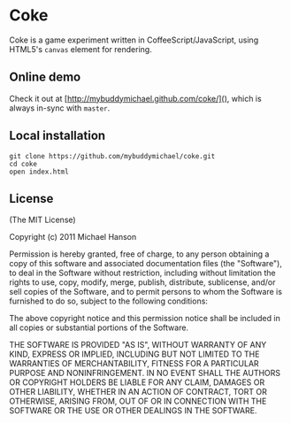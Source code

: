 Coke
====

Coke is a game experiment written in CoffeeScript/JavaScript, using HTML5's
`canvas` element for rendering.

## Online demo

Check it out at [http://mybuddymichael.github.com/coke/](), which is always
in-sync with `master`.

## Local installation

    git clone https://github.com/mybuddymichael/coke.git
    cd coke
    open index.html

## License

(The MIT License)

Copyright (c) 2011 Michael Hanson

Permission is hereby granted, free of charge, to any person obtaining a copy
of this software and associated documentation files (the "Software"), to deal
in the Software without restriction, including without limitation the rights
to use, copy, modify, merge, publish, distribute, sublicense, and/or sell
copies of the Software, and to permit persons to whom the Software is
furnished to do so, subject to the following conditions:

The above copyright notice and this permission notice shall be included in
all copies or substantial portions of the Software.

THE SOFTWARE IS PROVIDED "AS IS", WITHOUT WARRANTY OF ANY KIND, EXPRESS OR
IMPLIED, INCLUDING BUT NOT LIMITED TO THE WARRANTIES OF MERCHANTABILITY,
FITNESS FOR A PARTICULAR PURPOSE AND NONINFRINGEMENT. IN NO EVENT SHALL THE
AUTHORS OR COPYRIGHT HOLDERS BE LIABLE FOR ANY CLAIM, DAMAGES OR OTHER
LIABILITY, WHETHER IN AN ACTION OF CONTRACT, TORT OR OTHERWISE, ARISING FROM,
OUT OF OR IN CONNECTION WITH THE SOFTWARE OR THE USE OR OTHER DEALINGS IN
THE SOFTWARE.
